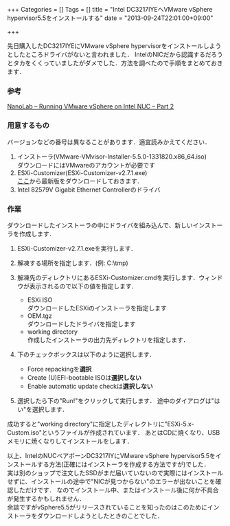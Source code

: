+++
Categories = []
Tags = []
title = "Intel DC3217IYEへVMware vSphere hypervisor5.5をインストールする"
date = "2013-09-24T22:01:00+09:00"

+++

先日購入したDC3217IYEにVMware vSphere hypervisorをインストールしようとしたところドライバがないと言われました．
IntelのNICだから認識するだろうとタカをくくっていましたがダメでした．方法を調べたので手順をまとめておきます．

<!--more-->

### 参考
[NanoLab – Running VMware vSphere on Intel NUC – Part 2](http://www.tekhead.org/blog/2013/01/nanolab-running-vmware-vsphere-on-intel-nuc-part-2-2/)

### 用意するもの
バージョンなどの番号は異なることがあります．適宜読みかえてください．

1. インストーラ(VMware-VMvisor-Installer-5.5.0-1331820.x86_64.iso)  
   ダウンロードにはVMwareのアカウントが必要です  
1. ESXi-Customizer(ESXi-Customizer-v2.7.1.exe)  
   [ここ](http://www.v-front.de/p/esxi-customizer.html)から最新版をダウンロードしておきます．
1. Intel 82579V Gigabit Ethernet Controllerのドライバ

### 作業
ダウンロードしたインストーラの中にドライバを組み込んで、新しいインストーラを作成します．

1. ESXi-Customizer-v2.7.1.exeを実行します．
1. 解凍する場所を指定します．(例: C:\tmp)
1. 解凍先のディレクトリにあるESXi-Customizer.cmdを実行します．ウィンドウが表示されるので以下の値を指定します．
   * ESXi ISO  
     ダウンロードしたESXiのインストーラを指定します
   * OEM.tgz  
     ダウンロードしたドライバを指定します
   * working directory  
     作成したインストーラの出力先ディレクトリを指定します．
1. 下のチェックボックスは以下のように選択します．
   * Force repackingを**選択**
   * Create (U)EFI-bootable ISOは**選択しない**
   * Enable automatic update checkは**選択しない**

1. 選択したら下の"Run!"をクリックして実行します．
   途中のダイアログは"はい"を選択します．

成功すると"working directory"に指定したディレクトリに"ESXi-5.x-Custom.iso"というファイルが作成されています．
あとはCDに焼くなり、USBメモリに焼くなりしてインストールをします．

以上、IntelのNUCベアボーンDC3217IYにVMware vSphere hypervisor5.5をインストールする方法(正確にはインストーラを作成する方法ですが)でした．  
実は別のショップで注文したSSDがまだ届いていないので実際にはインストールせずに、インストールの途中で"NICが見つからない"のエラーが出ないことを確認しただけです．
なのでインストール中、またはインストール後に何か不具合が発生するかもしれません．  
余談ですがvSphere5.5がリリースされていることを知ったのはこのためにインストーラをダウンロードしようとしたときのことでした．
